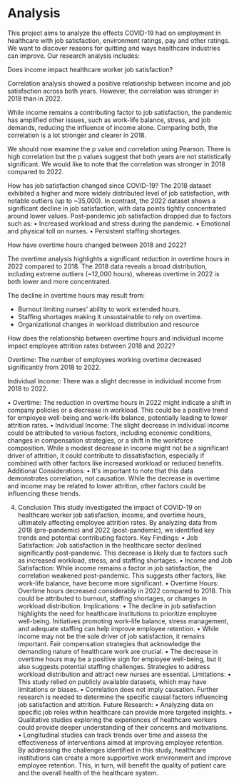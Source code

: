 # Analysis


This project aims to analyze the effects COVID-19 had on employment in healthcare with job satisfaction, environment ratings, pay and other ratings. We want to discover reasons for quitting and ways healthcare industries can improve. Our research analysis includes: 

Does income impact healthcare worker job satisfaction?

Correlation analysis showed a positive relationship between income and job satisfaction across both years. However, the correlation was stronger in 2018 than in 2022.
 
 
While income remains a contributing factor to job satisfaction, the pandemic has amplified other issues, such as work-life balance, stress, and job demands, reducing the influence of income alone. Comparing both, the correlation is a lot stronger and clearer in 2018. 

We should now examine the p value and correlation using Pearson.
There is high correlation but the p values suggest that both years are not statistically significant. We would like to note that the correlation was stronger in 2018 compared to 2022.
  
How has job satisfaction changed since COVID-19?
The 2018 dataset exhibited a higher and more widely distributed level of job satisfaction, with notable outliers (up to ~35,000). In contrast, the 2022 dataset shows a significant decline in job satisfaction, with data points tightly concentrated around lower values.
Post-pandemic job satisfaction dropped due to factors such as:
    •	Increased workload and stress during the pandemic.
    •	Emotional and physical toll on nurses.
    •	Persistent staffing shortages.

 

How have overtime hours changed between 2018 and 2022?

The overtime analysis highlights a significant reduction in overtime hours in 2022 compared to 2018. The 2018 data reveals a broad distribution, including extreme outliers (~12,000 hours), whereas overtime in 2022 is both lower and more concentrated.

The decline in overtime hours may result from:
-	Burnout limiting nurses’ ability to work extended hours.
-	Staffing shortages making it unsustainable to rely on overtime.
-	Organizational changes in workload distribution and resource
 

How does the relationship between overtime hours and individual income impact employee attrition rates between 2018 and 2022?

Overtime: 
The number of employees working overtime decreased significantly from 2018 to 2022.

Individual Income:
There was a slight decrease in individual income from 2018 to 2022.
 
•	Overtime: The reduction in overtime hours in 2022 might indicate a shift in company policies or a decrease in workload. This could be a positive trend for employee well-being and work-life balance, potentially leading to lower attrition rates.
•	Individual Income: The slight decrease in individual income could be attributed to various factors, including economic conditions, changes in compensation strategies, or a shift in the workforce composition. While a modest decrease in income might not be a significant driver of attrition, it could contribute to dissatisfaction, especially if combined with other factors like increased workload or reduced benefits.
Additional Considerations:
•	It's important to note that this data demonstrates correlation, not causation. While the decrease in overtime and income may be related to lower attrition, other factors could be influencing these trends.


4. Conclusion
This study investigated the impact of COVID-19 on healthcare worker job satisfaction, income, and overtime hours, ultimately affecting employee attrition rates. By analyzing data from 2018 (pre-pandemic) and 2022 (post-pandemic), we identified key trends and potential contributing factors.
Key Findings:
•	Job Satisfaction: Job satisfaction in the healthcare sector declined significantly post-pandemic. This decrease is likely due to factors such as increased workload, stress, and staffing shortages.
•	Income and Job Satisfaction: While income remains a factor in job satisfaction, the correlation weakened post-pandemic. This suggests other factors, like work-life balance, have become more significant.
•	Overtime Hours: Overtime hours decreased considerably in 2022 compared to 2018. This could be attributed to burnout, staffing shortages, or changes in workload distribution.
Implications:
•	The decline in job satisfaction highlights the need for healthcare institutions to prioritize employee well-being. Initiatives promoting work-life balance, stress management, and adequate staffing can help improve employee retention.
•	While income may not be the sole driver of job satisfaction, it remains important. Fair compensation strategies that acknowledge the demanding nature of healthcare work are crucial.
•	The decrease in overtime hours may be a positive sign for employee well-being, but it also suggests potential staffing challenges. Strategies to address workload distribution and attract new nurses are essential.
Limitations:
•	This study relied on publicly available datasets, which may have limitations or biases.
•	Correlation does not imply causation. Further research is needed to determine the specific causal factors influencing job satisfaction and attrition.
Future Research:
•	Analyzing data on specific job roles within healthcare can provide more targeted insights.
•	Qualitative studies exploring the experiences of healthcare workers could provide deeper understanding of their concerns and motivations.
•	Longitudinal studies can track trends over time and assess the effectiveness of interventions aimed at improving employee retention.
By addressing the challenges identified in this study, healthcare institutions can create a more supportive work environment and improve employee retention. This, in turn, will benefit the quality of patient care and the overall health of the healthcare system.

